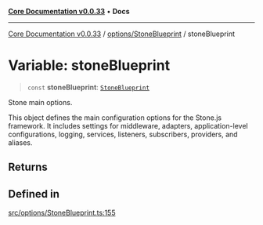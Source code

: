 [**Core Documentation v0.0.33**](../../../README.md) • **Docs**

***

[Core Documentation v0.0.33](../../../modules.md) / [options/StoneBlueprint](../README.md) / stoneBlueprint

# Variable: stoneBlueprint

> `const` **stoneBlueprint**: [`StoneBlueprint`](../interfaces/StoneBlueprint.md)

Stone main options.

This object defines the main configuration options for the Stone.js framework.
It includes settings for middleware, adapters, application-level configurations,
logging, services, listeners, subscribers, providers, and aliases.

## Returns

## Defined in

[src/options/StoneBlueprint.ts:155](https://github.com/stonemjs/core/blob/077f74fd791b5cd8637e1ab41cbefa238af9d384/src/options/StoneBlueprint.ts#L155)

